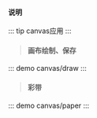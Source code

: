 #### 说明

::: tip
canvas应用
:::

> #### 画布绘制、保存
::: demo
canvas/draw
:::

> #### 彩带
::: demo 
canvas/paper
:::

<!-- > #### 加载中
::: demo 
canvas/particle
::: -->